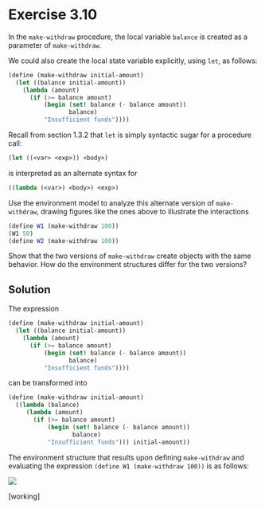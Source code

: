 Exercise 3.10
=============

In the ```make-withdraw``` procedure, the local variable ```balance``` is created as a parameter of ```make-withdraw```. 

We could also create the local state variable explicitly, using ```let```, as follows:

```scheme
(define (make-withdraw initial-amount)
  (let ((balance initial-amount))
    (lambda (amount)
      (if (>= balance amount)
          (begin (set! balance (- balance amount))
                 balance)
          "Insufficient funds"))))
```

Recall from section 1.3.2 that ```let``` is simply syntactic sugar for a procedure call:

```scheme
(let ((<var> <exp>)) <body>)
```

is interpreted as an alternate syntax for 

```scheme
((lambda (<var>) <body>) <exp>)
```

Use the environment model to analyze this alternate version of ```make-withdraw```, drawing figures like the ones above to illustrate the interactions

```scheme
(define W1 (make-withdraw 100))
(W1 50)
(define W2 (make-withdraw 100))
```

Show that the two versions of ```make-withdraw``` create objects with the same behavior. How do the environment structures differ for the two versions?

Solution
-------- 

The expression 

```scheme
(define (make-withdraw initial-amount)
  (let ((balance initial-amount))
    (lambda (amount)
      (if (>= balance amount)
          (begin (set! balance (- balance amount))
                 balance)
          "Insufficient funds"))))
```

can be transformed into

```scheme
(define (make-withdraw initial-amount)
  ((lambda (balance)
     (lambda (amount)
       (if (>= balance amount)
           (begin (set! balance (- balance amount))
                  balance)
           "Insufficient funds"))) initial-amount))
```

The environment structure that results upon defining ```make-withdraw``` and evaluating the expression ```(define W1 (make-withdraw 100))``` is as follows:

[![](https://farm9.staticflickr.com/8596/16626009792_b755c69bf0_b.jpg)](https://farm9.staticflickr.com/8596/16626009792_b755c69bf0_b.jpg)

[working]